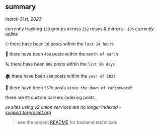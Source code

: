 
## summary
_march 31st, 2023_

currently tracking `138` groups across `252` relays & mirrors - _`106` currently online_

⏲ there have been `10` posts within the `last 24 hours`

🦈 there have been `468` posts within the `month of march`

🪐 there have been `888` posts within the `last 90 days`

🏚 there have been `888` posts within the `year of 2023`

🦕 there have been `5579` posts `since the dawn of ransomwatch`

there are `69` custom parsers indexing posts

_`20` sites using v2 onion services are no longer indexed - [support.torproject.org](https://support.torproject.org/onionservices/v2-deprecation/)_

> see the project [README](https://github.com/joshhighet/ransomwatch#ransomwatch--) for backend technicals
